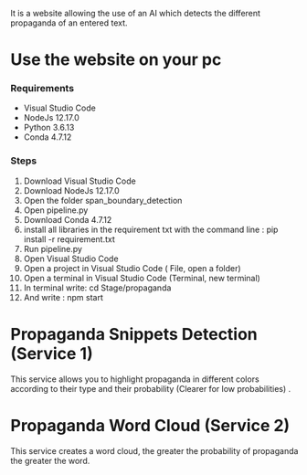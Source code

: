 It is a website allowing the use of an AI which detects the different propaganda of an entered text.

# Use the website on your pc
 ### Requirements
  - Visual Studio Code
  - NodeJs 12.17.0
  - Python 3.6.13
  - Conda 4.7.12
  ### Steps
  1. Download Visual Studio Code
  2. Download NodeJs 12.17.0
  3. Open the folder span_boundary_detection
  4. Open pipeline.py
  5. Download Conda 4.7.12
  6. install all libraries in the requirement txt with the command line : pip install -r requirement.txt
  7. Run pipeline.py
  8. Open Visual Studio Code
  9. Open a project in Visual Studio Code ( File, open a folder)
  10. Open a terminal in Visual Studio Code  (Terminal, new terminal)
  11. In terminal write: cd Stage/propaganda
  12. And write : npm start

# Propaganda Snippets Detection (Service 1)
   This service allows you to highlight propaganda in different colors according to their type and their probability (Clearer for low probabilities) .
   
# Propaganda Word Cloud (Service 2)
   This service creates a word cloud, the greater the probability of propaganda the greater the word.
    

